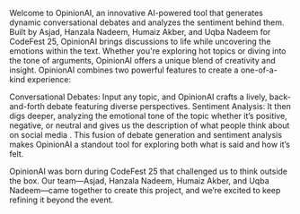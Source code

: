 Welcome to OpinionAI, an innovative AI-powered tool that generates dynamic conversational debates and analyzes the sentiment behind them. Built by Asjad, Hanzala Nadeem, Humaiz Akber, and Uqba Nadeem for CodeFest 25, OpinionAI brings discussions to life while uncovering the emotions within the text. Whether you're exploring hot topics or diving into the tone of arguments, OpinionAI offers a unique blend of creativity and insight.
OpinionAI combines two powerful features to create a one-of-a-kind experience:

Conversational Debates: Input any topic, and OpinionAI crafts a lively, back-and-forth debate featuring diverse perspectives.
Sentiment Analysis: It then digs deeper, analyzing the emotional tone of the topic whether it’s positive, negative, or neutral and gives us the description of what people think about on social media .
This fusion of debate generation and sentiment analysis makes OpinionAI a standout tool for exploring both what is said and how it’s felt.

OpinionAI was born during CodeFest 25 that challenged us to think outside the box. Our team—Asjad, Hanzala Nadeem, Humaiz Akber, and Uqba Nadeem—came together to create this project, and we’re excited to keep refining it beyond the event.
